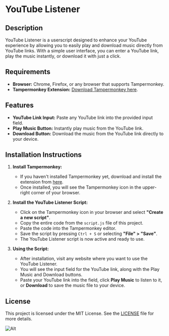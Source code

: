 # YouTube Listener

## Description

YouTube Listener is a userscript designed to enhance your YouTube experience by allowing you to easily play and download music directly from YouTube links. With a simple user interface, you can enter a YouTube link, play the music instantly, or download it with just a click.

## Requirements

- **Browser:** Chrome, Firefox, or any browser that supports Tampermonkey.
- **Tampermonkey Extension:** [Download Tampermonkey here](https://www.tampermonkey.net/).

## Features

- **YouTube Link Input:** Paste any YouTube link into the provided input field.
- **Play Music Button:** Instantly play music from the YouTube link.
- **Download Button:** Download the music from the YouTube link directly to your device.

## Installation Instructions

1. **Install Tampermonkey:**
   - If you haven't installed Tampermonkey yet, download and install the extension from [here](https://www.tampermonkey.net/).
   - Once installed, you will see the Tampermonkey icon in the upper-right corner of your browser.

2. **Install the YouTube Listener Script:**
   - Click on the Tampermonkey icon in your browser and select **"Create a new script"**.
   - Copy the entire code from the `script.js` file of this project.
   - Paste the code into the Tampermonkey editor.
   - Save the script by pressing `Ctrl + S` or selecting **"File" > "Save"**.
   - The YouTube Listener script is now active and ready to use.

3. **Using the Script:**
   - After installation, visit any website where you want to use the YouTube Listener.
   - You will see the input field for the YouTube link, along with the Play Music and Download buttons.
   - Paste your YouTube link into the field, click **Play Music** to listen to it, or **Download** to save the music file to your device.

## License

This project is licensed under the MIT License. See the [LICENSE](https://github.com/blurskydev/youtube-listener/blob/main/LICENSE) file for more details.


![Alt](https://repobeats.axiom.co/api/embed/87fa18254422d353f8cc06572848b5eb95a77e82.svg "Repobeats analytics image")
